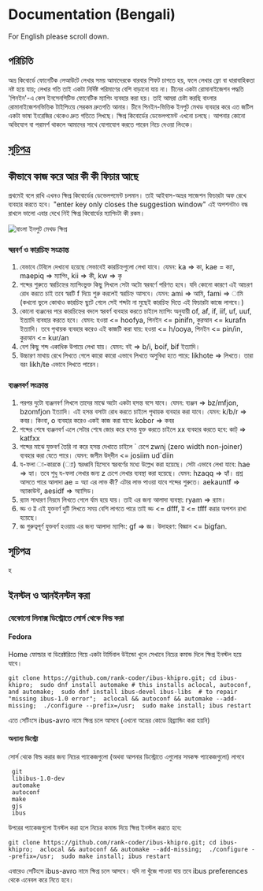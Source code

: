 # Documentation (Bengali)
For English please scroll down.
## পরিচিতি
অভ্র কিবোর্ডে ফোনেটিক লেআউটে লেখার সময় আমাদেরকে বারবার শিফট চাপতে হয়, ফলে লেখার ফ্লো বা ধারাবাহিকতা নষ্ট হয়ে যায়; লেখার গতি তাই একটা নির্দিষ্ট পরিমাণের বেশি বাড়ানো যায় না। চীনের একটা রোমানাইজেশন পদ্ধতি 'পিনইন'-এ কেস ইনসেনসিটিভ ফোনেটিক ম্যাপিং ব্যবহার করা হয়। তাই আমরা চেষ্টা করছি বাংলার রোমানাইজেশনভিত্তিক টাইপিংয়ে সেরকম দ্রুতগতি আনার। চীনে পিনইন-ভিত্তিক ইনপুট মেথড ব্যবহার করে এত জটিল একটা ভাষা ইংরেজির থেকেও দ্রুত গতিতে লিখছে। ক্ষিপ্র কিবোর্ডের ডেভেলপমেন্ট এখনো চলছে। আপনার কোনো অভিযোগ বা পরামর্শ থাকলে আমাদের সাথে যোগাযোগ করতে পারেন নিচে দেওয়া লিংকে।
## [সূচিপত্র](https://github.com/rank-coder/ibus-khipro/blob/master/README(1).md#%E0%A6%B8%E0%A7%82%E0%A6%9A%E0%A6%BF%E0%A6%AA%E0%A6%A4%E0%A7%8D%E0%A6%B0-1)
## কীভাবে কাজ করে আর কী কী ফিচার আছে
প্রথমেই বলে রাখি এখনও ক্ষিপ্র কিবোর্ডের ডেভেলপমেন্ট চলমান। তাই আইবাস-অভ্রর সাজেশন ফিচারটা অফ রেখে ব্যবহার করতে হবে। "enter key only closes the suggestion window" এই অপশনটাও বন্ধ রাখলে ভালো এবার দেখে নিই ক্ষিপ্র কিবোর্ডের ম্যাপিংটা কী রকম।

![বাংলা ইনপুট মেথড ক্ষিপ্র](https://github.com/rank-coder/ibus-khipro/assets/54497225/fdbf0f95-08b8-43b7-b6b2-de9416a95897)

### স্বরবর্ণ ও কারচিহ্ন সংক্রান্ত
1. যেভাবে টেবিলে দেখানো হয়েছে সেভাবেই কারচিহ্নগুলো লেখা যাবে। যেমন: ka => কা, kae = ক্যা, maepiq => ম্যাপিং, kii => কী, kw => কৃ
2. শব্দের শুরুতে স্বরচিহ্নের ম্যাপিংভুক্ত কিছু লিখলে সেটা অটো স্বরবর্ণে পরিণত হবে। যদি কোনো কারণে এই আচরণ রোধ করতে চাই তবে স্বরটি f দিয়ে শুরু করলেই স্বরচিহ্ন আসবে। যেমন: ami => আমি, fami => ামি (কখনো ভুলে কোথাও কারচিহ্ন ছুটে গেলে সেই শব্দটা না মুছেই কারচিহ্ন দিতে এই ফিচারটা কাজে লাগবে।)
3. কোনো ব্যঞ্জনের পরে কারচিহ্নের বদলে স্বরবর্ণ ব্যবহার করতে চাইলে ম্যাপিং অনুযায়ী of, af, if, iif, uf, uuf, ইত্যাদি ব্যবহার করতে হবে। যেমন: হওয়া <= hoofya, পিনইন <= pinifn, কুরআন <= kurafn ইত্যাদি। তবে পৃথায়ক ব্যবহার করেও এই কাজটি করা যায়: হওয়া <= h/ooya, পিনইন <= pin/in, কুরআন <= kur/an
4. বেশ কিছু শব্দ একাধিক উপায়ে লেখা যায়। যেমন: বই => b/i, boif, bif ইত্যাদি।
5. উচ্চারণ মাথায় রেখে লিখতে গেলে কারো কারো এভাবে লিখতে অসুবিধা হতে পারে: likhote => লিখতে। তারা বরং likh/te এভাবে লিখতে পারেন।
### ব্যঞ্জনবর্ণ সংক্রান্ত
1. পরপর দুটো ব্যঞ্জনবর্ণ লিখলে তাদের মাঝে অটো একটা হসন্ত বসে যাবে। যেমন: ব্যঞ্জন => bz/mfjon, bzomfjon ইত্যাদি। এই হসন্ত বসাটা রোধ করতে চাইলে পৃথায়ক ব্যবহার করা যাবে। যেমন: k/b/r => কবর। কিংবা, o ব্যবহার করেও একই কাজ করা যাবে: kobor => কবর
2. শব্দের শেষে ব্যঞ্জনবর্ণ এলে সেটার শেষে জোর করে হসন্ত যুক্ত করতে চাইলে xx ব্যবহার করতে হবে: কাট্ => katfxx
3. শব্দের মাঝে যুক্তবর্ণ তৈরি না করে হসন্ত দেখাতে চাইলে \` চেপে zwnj (zero width non-joiner) ব্যবহার করা যেতে পারে। যেমন: জসীম উদ্‌দীন <= josiim ud`diin
4. য-ফলা া-কারকে (্যা) স্বরধ্বনি হিসেবে স্বরবর্ণের মধ্যে উল্লেখ করা হয়েছে। সেটা এভাবে লেখা যাবে: hae => হ্যা। তবে শুধু য-ফলা লেখার জন্য z চেপে লেখার ব্যবস্থা করা হয়েছে। যেমন: hzaqq => হ্যাঁ। প্রশ্ন আসতে পারে আলাদা ae = অ্যা এর লাভ কী? এটার লাভ পাওয়া যাবে শব্দের শুরুতে। aekauntf => অ্যাকাউন্ট, aesidf => অ্যাসিড।
5. র‌্যাম সাধারণ নিয়মে লিখতে গেলে র্যাম হয়ে যায়। তাই এর জন্য আলাদা ব্যবস্থা: ryam => র‌্যাম।
6. ড্ড ও ট্ট এই যুক্তবর্ণ দুটি লিখতে সময় বেশি লাগতে পারে তাই ড্ড <= dfff, ট্ট <= tfff করার অপশন রাখা হয়েছে।
7. জ্ঞ গুরুত্বপূর্ণ যুক্তবর্ণ হওয়ায় এর জন্য আলাদা ম্যাপিং: gf => জ্ঞ। উদাহরণ: বিজ্ঞান <= bigfan.
## সূচিপত্র
হ
## ইনস্টল ও আনইনস্টল করা
### যেকোনো লিনাক্স ডিস্ট্রোতে সোর্স থেকে বিল্ড করা
#### Fedora
Home ফোল্ডার বা ডিরেক্টরিতে গিয়ে একটা টার্মিনাল উইন্ডো খুলে সেখানে নিচের কমান্ড দিলে ক্ষিপ্র ইনস্টল হয়ে যাবে।
```
git clone https://github.com/rank-coder/ibus-khipro.git; cd ibus-khipro;  sudo dnf install automake # this installs aclocal, autoconf, and automake;  sudo dnf install ibus-devel ibus-libs  # to repair "missing ibus-1.0 error";  aclocal && autoconf && automake --add-missing;  ./configure --prefix=/usr;  sudo make install; ibus restart
```
এতে সেটিংসে ibus-avro নামে ক্ষিপ্র চলে আসবে (এখনো অভ্রের কোডে রিব্র্যান্ডিং করা হয়নি)
#### অন্যান্য ডিস্ট্রো
সোর্স থেকে বিল্ড করার জন্য নিচের প্যাকেজগুলো (অথবা আপনার ডিস্ট্রোতে এগুলোর সমকক্ষ প্যাকেজগুলো) লাগবে
```
 git
 libibus-1.0-dev
 automake
 autoconf
 make
 gjs
 ibus
```
উপরের প্যাকেজগুলো ইনস্টল করা হলে নিচের কমান্ড দিয়ে ক্ষিপ্র ইনস্টল করতে হবে:
```
git clone https://github.com/rank-coder/ibus-khipro.git; cd ibus-khipro;  aclocal && autoconf && automake --add-missing;  ./configure --prefix=/usr;  sudo make install; ibus restart
```
এবারেও সেটিংসে ibus-avro নামে ক্ষিপ্র চলে আসবে। যদি না খুঁজে পাওয়া যায় তবে ibus preferences থেকে এনেবল করে নিতে হবে।
